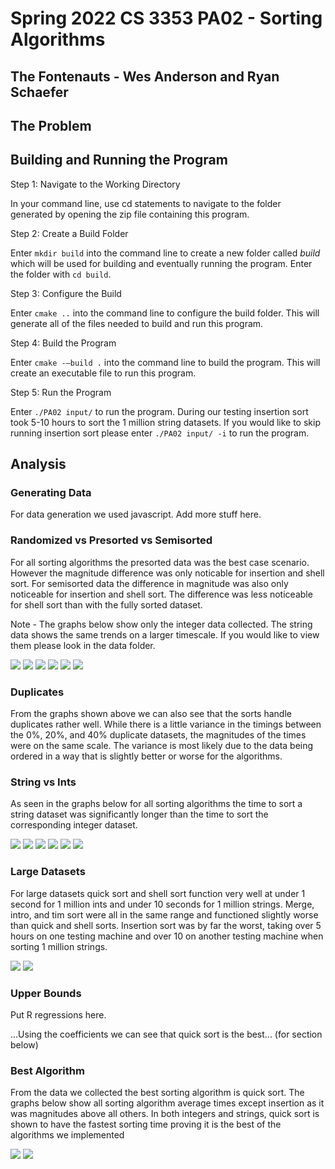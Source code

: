 # Spring 2022 CS 3353 PA02 - Sorting Algorithms
## The Fontenauts - Wes Anderson and Ryan Schaefer

## The Problem
 

## Building and Running the Program
Step 1: Navigate to the Working Directory

In your command line, use cd statements to navigate to the folder generated by opening the zip file containing this program.

Step 2: Create a Build Folder

Enter ```mkdir build``` into the command line to create a new folder called *build* which will be used for building and eventually running the program. Enter the folder with ```cd build```.

Step 3: Configure the Build

Enter ```cmake ..``` into the command line to configure the build folder. This will generate all of the files needed to build and run this program.

Step 4: Build the Program

Enter ```cmake -–build .``` into the command line to build the program. This will create an executable file to run this program.

Step 5: Run the Program

Enter ```./PA02 input/``` to run the program. During our testing insertion sort took 5-10 hours to sort the 1 million string datasets. If you would like to skip running insertion sort please enter ```./PA02 input/ -i``` to run the program.

## Analysis

### Generating Data

For data generation we used javascript. Add more stuff here.

### Randomized vs Presorted vs Semisorted

For all sorting algorithms the presorted data was the best case scenario. However the magnitude difference was only noticable for insertion and shell sort. For semisorted data the difference in magnitude was also only noticeable for insertion and shell sort. The difference was less noticeable for shell sort than with the fully sorted dataset.

Note - The graphs below show only the integer data collected. The string data shows the same trends on a larger timescale. If you would like to view them please look in the data folder.

<img src="./data/insertionInts.svg" />
<img src="./data/introInts.svg" />
<img src="./data/mergeInts.svg" />
<img src="./data/quickInts.svg" />
<img src="./data/shellInts.svg" />
<img src="./data/timInts.svg" />

### Duplicates

From the graphs shown above we can also see that the sorts handle duplicates rather well. While there is a little variance in the timings between the 0%, 20%, and 40% duplicate datasets, the magnitudes of the times were on the same scale. The variance is most likely due to the data being ordered in a way that is slightly better or worse for the algorithms.

### String vs Ints

As seen in the graphs below for all sorting algorithms the time to sort a string dataset was significantly longer than the time to sort the corresponding integer dataset.

<img src="./data/insertionMean.svg" />
<img src="./data/introMean.svg" />
<img src="./data/mergeMean.svg" />
<img src="./data/quickMean.svg" />
<img src="./data/shellMean.svg" />
<img src="./data/timMean.svg" />

### Large Datasets

For large datasets quick sort and shell sort function very well at under 1 second for 1 million ints and under 10 seconds for 1 million strings. Merge, intro, and tim sort were all in the same range and functioned slightly worse than quick and shell sorts. Insertion sort was by far the worst, taking over 5 hours on one testing machine and over 10 on another testing machine when sorting 1 million strings.

<img src="./data/intMean.svg" />
<img src="./data/stringMean.svg" />

### Upper Bounds

Put R regressions here. 

...Using the coefficients we can see that quick sort is the best... (for section below)

### Best Algorithm

From the data we collected the best sorting algorithm is quick sort. The graphs below show all sorting algorithm average times except insertion as it was magnitudes above all others. In both integers and strings, quick sort is shown to have the fastest sorting time proving it is the best of the algorithms we implemented

<img src="./data/intMean2.svg" />
<img src="./data/stringMean2.svg" />

